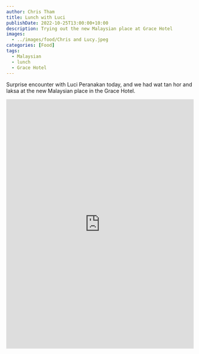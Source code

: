 ```yaml
---
author: Chris Tham
title: Lunch with Luci
publishDate: 2022-10-25T13:00:00+10:00
description: Trying out the new Malaysian place at Grace Hotel
images:
  - ../images/food/Chris and Lucy.jpeg
categories: [Food]
tags:
  - Malaysian
  - lunch
  - Grace Hotel
---
```


Surprise encounter with Luci Peranakan today, and we had wat tan hor and laksa at the new Malaysian place in the Grace Hotel.

<iframe src="https://www.facebook.com/plugins/post.php?href=https%3A%2F%2Fwww.facebook.com%2Fchris1.tham%2Fposts%2Fpfbid0scaEa3pgrt4FibQjDxxWU2HrNUcdBV8Cj2LkvaxEmGNY9SK4GzkVSp1oTs1raYLFl&show_text=true&width=500" width="500" height="665" style="border:none;overflow:hidden" scrolling="no" frameborder="0" allowfullscreen="true" allow="autoplay; clipboard-write; encrypted-media; picture-in-picture; web-share"></iframe>
